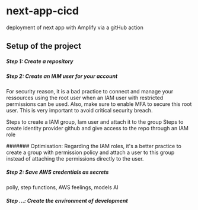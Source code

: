 # next-app-cicd
deployment of next app with Amplify via a gitHub action

## Setup of the project

##### Step 1: Create a repository

##### Step 2: Create an IAM user for your account

For security reason, it is a bad practice to connect and manage your ressources using the root user when an IAM user with restricted permissions can be used. Also, make sure to enable MFA to secure this root user. This is very important to avoid critical security breach.

Steps to create a IAM group, Iam user and attach it to the group
Steps to create identity provider github and give access to the repo through an IAM role 

####### Optimisation: Regarding the IAM roles, it's a better practice to create a group with permission policy and attach a user to this group instead of attaching the permissions directly to the user.

##### Step 2: Save AWS credentials as secrets

polly, step functions, AWS feelings, models AI

##### Step ...: Create the environment of development
